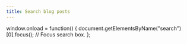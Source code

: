 ```yaml
---
title: Search blog posts
---
```

<div>
<style>
   table { table-layout: auto; }  /* Google search box requires fixed table layout */
</style>
<!-- Google Programmable Search Engine code. -->
<!-- See https://developers.google.com/custom-search -->
<script async src="https://cse.google.com/cse.js?cx=75d6143489db4483d">
</script>
window.onload = function() {
  document.getElementsByName("search")[0].focus(); // Focus search box.
};
</script>
<div class="gcse-search"></div>
</div>